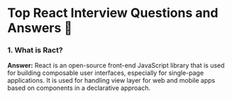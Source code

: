 # Top React Interview Questions and Answers 🚀

### 1. What is Ract? 

**Answer:** React is an open-source front-end JavaScript library that is used for building composable user interfaces, especially for single-page applications. It is used for handling view layer for web and mobile apps based on components in a declarative approach.